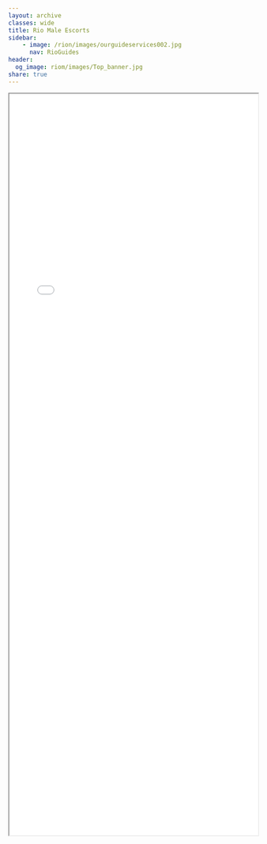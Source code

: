 ```yaml
---
layout: archive
classes: wide
title: Rio Male Escorts
sidebar:
    - image: /rion/images/ourguideservices002.jpg
      nav: RioGuides
header:
  og_image: riom/images/Top_banner.jpg
share: true
---
```



<style type="text/css">
  iframe {
    max-width: 100%;
  }
</style>

<div>
<iframe src="riom/index.html" width="900px" height="1500px" allow-forms="false"></iframe>
</div>